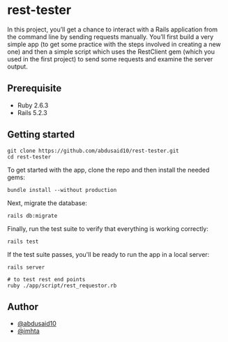 # rest-tester

In this project, you’ll get a chance to interact with a Rails application from the command line by sending requests manually. You’ll first build a very simple app (to get some practice with the steps involved in creating a new one) and then a simple script which uses the RestClient gem (which you used in the first project) to send some requests and examine the server output.

## Prerequisite

- Ruby 2.6.3
- Rails 5.2.3

## Getting started


```
git clone https://github.com/abdusaid10/rest-tester.git
cd rest-tester
```

To get started with the app, clone the repo and then install the needed gems:

```
bundle install --without production
```

Next, migrate the database:

```
rails db:migrate
```

Finally, run the test suite to verify that everything is working correctly:

```
rails test
```

If the test suite passes, you'll be ready to run the app in a local server:

```
rails server

# to test rest end points
ruby ./app/script/rest_requestor.rb

```

## Author
- [@abdusaid10](https://github.com/abdusaid10)
- [@imhta](https://github.com/imhta)
